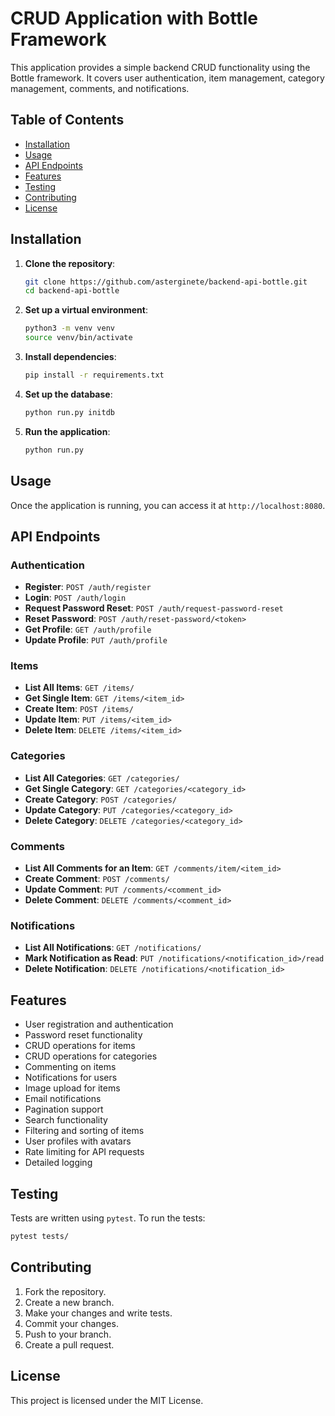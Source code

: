 # CRUD Application with Bottle Framework

This application provides a simple backend CRUD functionality using the Bottle framework. It covers user authentication, item management, category management, comments, and notifications.

## Table of Contents

- [Installation](#installation)
- [Usage](#usage)
- [API Endpoints](#api-endpoints)
- [Features](#features)
- [Testing](#testing)
- [Contributing](#contributing)
- [License](#license)

## Installation

1. **Clone the repository**:
    ```bash
    git clone https://github.com/asterginete/backend-api-bottle.git
    cd backend-api-bottle
    ```

2. **Set up a virtual environment**:
    ```bash
    python3 -m venv venv
    source venv/bin/activate
    ```

3. **Install dependencies**:
    ```bash
    pip install -r requirements.txt
    ```

4. **Set up the database**:
    ```bash
    python run.py initdb
    ```

5. **Run the application**:
    ```bash
    python run.py
    ```

## Usage

Once the application is running, you can access it at `http://localhost:8080`.

## API Endpoints

### Authentication

- **Register**: `POST /auth/register`
- **Login**: `POST /auth/login`
- **Request Password Reset**: `POST /auth/request-password-reset`
- **Reset Password**: `POST /auth/reset-password/<token>`
- **Get Profile**: `GET /auth/profile`
- **Update Profile**: `PUT /auth/profile`

### Items

- **List All Items**: `GET /items/`
- **Get Single Item**: `GET /items/<item_id>`
- **Create Item**: `POST /items/`
- **Update Item**: `PUT /items/<item_id>`
- **Delete Item**: `DELETE /items/<item_id>`

### Categories

- **List All Categories**: `GET /categories/`
- **Get Single Category**: `GET /categories/<category_id>`
- **Create Category**: `POST /categories/`
- **Update Category**: `PUT /categories/<category_id>`
- **Delete Category**: `DELETE /categories/<category_id>`

### Comments

- **List All Comments for an Item**: `GET /comments/item/<item_id>`
- **Create Comment**: `POST /comments/`
- **Update Comment**: `PUT /comments/<comment_id>`
- **Delete Comment**: `DELETE /comments/<comment_id>`

### Notifications

- **List All Notifications**: `GET /notifications/`
- **Mark Notification as Read**: `PUT /notifications/<notification_id>/read`
- **Delete Notification**: `DELETE /notifications/<notification_id>`

## Features

- User registration and authentication
- Password reset functionality
- CRUD operations for items
- CRUD operations for categories
- Commenting on items
- Notifications for users
- Image upload for items
- Email notifications
- Pagination support
- Search functionality
- Filtering and sorting of items
- User profiles with avatars
- Rate limiting for API requests
- Detailed logging

## Testing

Tests are written using `pytest`. To run the tests:

```bash
pytest tests/
```

## Contributing

1. Fork the repository.
2. Create a new branch.
3. Make your changes and write tests.
4. Commit your changes.
5. Push to your branch.
6. Create a pull request.

## License

This project is licensed under the MIT License.
